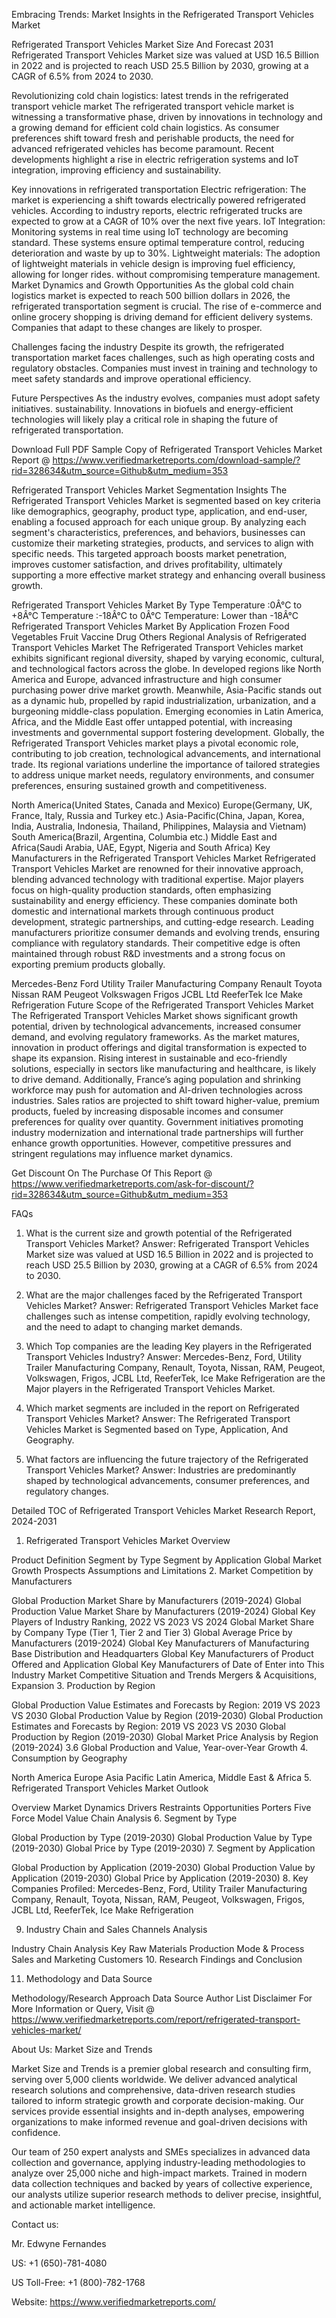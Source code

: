 Embracing Trends: Market Insights in the Refrigerated Transport Vehicles Market


Refrigerated Transport Vehicles Market Size And Forecast 2031
Refrigerated Transport Vehicles Market size was valued at USD 16.5 Billion in 2022 and is projected to reach USD 25.5 Billion by 2030, growing at a CAGR of 6.5% from 2024 to 2030.

Revolutionizing cold chain logistics: latest trends in the refrigerated transport vehicle market
The refrigerated transport vehicle market is witnessing a transformative phase, driven by innovations in technology and a growing demand for efficient cold chain logistics. As consumer preferences shift toward fresh and perishable products, the need for advanced refrigerated vehicles has become paramount. Recent developments highlight a rise in electric refrigeration systems and IoT integration, improving efficiency and sustainability.

Key innovations in refrigerated transportation
Electric refrigeration: The market is experiencing a shift towards electrically powered refrigerated vehicles. According to industry reports, electric refrigerated trucks are expected to grow at a CAGR of 10% over the next five years.
IoT Integration: Monitoring systems in real time using IoT technology are becoming standard. These systems ensure optimal temperature control, reducing deterioration and waste by up to 30%.
Lightweight materials: The adoption of lightweight materials in vehicle design is improving fuel efficiency, allowing for longer rides. without compromising temperature management.
Market Dynamics and Growth Opportunities
As the global cold chain logistics market is expected to reach 500 billion dollars in 2026, the refrigerated transportation segment is crucial. The rise of e-commerce and online grocery shopping is driving demand for efficient delivery systems. Companies that adapt to these changes are likely to prosper.

Challenges facing the industry
Despite its growth, the refrigerated transportation market faces challenges, such as high operating costs and regulatory obstacles. Companies must invest in training and technology to meet safety standards and improve operational efficiency.

Future Perspectives
As the industry evolves, companies must adopt safety initiatives. sustainability. Innovations in biofuels and energy-efficient technologies will likely play a critical role in shaping the future of refrigerated transportation.

Download Full PDF Sample Copy of Refrigerated Transport Vehicles Market Report @ https://www.verifiedmarketreports.com/download-sample/?rid=328634&utm_source=Github&utm_medium=353

Refrigerated Transport Vehicles Market Segmentation Insights
The Refrigerated Transport Vehicles Market is segmented based on key criteria like demographics, geography, product type, application, and end-user, enabling a focused approach for each unique group. By analyzing each segment's characteristics, preferences, and behaviors, businesses can customize their marketing strategies, products, and services to align with specific needs. This targeted approach boosts market penetration, improves customer satisfaction, and drives profitability, ultimately supporting a more effective market strategy and enhancing overall business growth.

Refrigerated Transport Vehicles Market By Type
Temperature :0Â°C to +8Â°C
Temperature :-18Â°C to 0Â°C
Temperature: Lower than -18Â°C
Refrigerated Transport Vehicles Market By Application
Frozen Food
Vegetables
Fruit
Vaccine
Drug
Others
Regional Analysis of Refrigerated Transport Vehicles Market
The Refrigerated Transport Vehicles market exhibits significant regional diversity, shaped by varying economic, cultural, and technological factors across the globe. In developed regions like North America and Europe, advanced infrastructure and high consumer purchasing power drive market growth. Meanwhile, Asia-Pacific stands out as a dynamic hub, propelled by rapid industrialization, urbanization, and a burgeoning middle-class population. Emerging economies in Latin America, Africa, and the Middle East offer untapped potential, with increasing investments and governmental support fostering development. Globally, the Refrigerated Transport Vehicles market plays a pivotal economic role, contributing to job creation, technological advancements, and international trade. Its regional variations underline the importance of tailored strategies to address unique market needs, regulatory environments, and consumer preferences, ensuring sustained growth and competitiveness.

North America(United States, Canada and Mexico)
Europe(Germany, UK, France, Italy, Russia and Turkey etc.)
Asia-Pacific(China, Japan, Korea, India, Australia, Indonesia, Thailand, Philippines, Malaysia and Vietnam)
South America(Brazil, Argentina, Columbia etc.)
Middle East and Africa(Saudi Arabia, UAE, Egypt, Nigeria and South Africa)
Key Manufacturers in the Refrigerated Transport Vehicles Market
Refrigerated Transport Vehicles Market are renowned for their innovative approach, blending advanced technology with traditional expertise. Major players focus on high-quality production standards, often emphasizing sustainability and energy efficiency. These companies dominate both domestic and international markets through continuous product development, strategic partnerships, and cutting-edge research. Leading manufacturers prioritize consumer demands and evolving trends, ensuring compliance with regulatory standards. Their competitive edge is often maintained through robust R&D investments and a strong focus on exporting premium products globally.

Mercedes-Benz
Ford
Utility Trailer Manufacturing Company
Renault
Toyota
Nissan
RAM
Peugeot
Volkswagen
Frigos
JCBL Ltd
ReeferTek
Ice Make Refrigeration
Future Scope of the Refrigerated Transport Vehicles Market
The Refrigerated Transport Vehicles Market shows significant growth potential, driven by technological advancements, increased consumer demand, and evolving regulatory frameworks. As the market matures, innovation in product offerings and digital transformation is expected to shape its expansion. Rising interest in sustainable and eco-friendly solutions, especially in sectors like manufacturing and healthcare, is likely to drive demand. Additionally, France’s aging population and shrinking workforce may push for automation and AI-driven technologies across industries. Sales ratios are projected to shift toward higher-value, premium products, fueled by increasing disposable incomes and consumer preferences for quality over quantity. Government initiatives promoting industry modernization and international trade partnerships will further enhance growth opportunities. However, competitive pressures and stringent regulations may influence market dynamics.

Get Discount On The Purchase Of This Report @ https://www.verifiedmarketreports.com/ask-for-discount/?rid=328634&utm_source=Github&utm_medium=353

FAQs
1. What is the current size and growth potential of the Refrigerated Transport Vehicles Market?
Answer: Refrigerated Transport Vehicles Market size was valued at USD 16.5 Billion in 2022 and is projected to reach USD 25.5 Billion by 2030, growing at a CAGR of 6.5% from 2024 to 2030.

2. What are the major challenges faced by the Refrigerated Transport Vehicles Market?
Answer: Refrigerated Transport Vehicles Market face challenges such as intense competition, rapidly evolving technology, and the need to adapt to changing market demands.

3. Which Top companies are the leading Key players in the Refrigerated Transport Vehicles Industry?
Answer: Mercedes-Benz, Ford, Utility Trailer Manufacturing Company, Renault, Toyota, Nissan, RAM, Peugeot, Volkswagen, Frigos, JCBL Ltd, ReeferTek, Ice Make Refrigeration are the Major players in the Refrigerated Transport Vehicles Market.

4. Which market segments are included in the report on Refrigerated Transport Vehicles Market?
Answer: The Refrigerated Transport Vehicles Market is Segmented based on Type, Application, And Geography.

5. What factors are influencing the future trajectory of the Refrigerated Transport Vehicles Market?
Answer: Industries are predominantly shaped by technological advancements, consumer preferences, and regulatory changes.

Detailed TOC of Refrigerated Transport Vehicles Market Research Report, 2024-2031
1. Refrigerated Transport Vehicles Market Overview

Product Definition
Segment by Type
Segment by Application
Global Market Growth Prospects
Assumptions and Limitations
2. Market Competition by Manufacturers

Global Production Market Share by Manufacturers (2019-2024)
Global Production Value Market Share by Manufacturers (2019-2024)
Global Key Players of Industry Ranking, 2022 VS 2023 VS 2024
Global Market Share by Company Type (Tier 1, Tier 2 and Tier 3)
Global Average Price by Manufacturers (2019-2024)
Global Key Manufacturers of Manufacturing Base Distribution and Headquarters
Global Key Manufacturers of Product Offered and Application
Global Key Manufacturers of Date of Enter into This Industry
Market Competitive Situation and Trends
Mergers & Acquisitions, Expansion
3. Production by Region

Global Production Value Estimates and Forecasts by Region: 2019 VS 2023 VS 2030
Global Production Value by Region (2019-2030)
Global Production Estimates and Forecasts by Region: 2019 VS 2023 VS 2030
Global Production by Region (2019-2030)
Global Market Price Analysis by Region (2019-2024) 3.6 Global Production and Value, Year-over-Year Growth
4. Consumption by Geography

North America
Europe
Asia Pacific
Latin America, Middle East & Africa
5. Refrigerated Transport Vehicles Market Outlook

Overview
Market Dynamics
Drivers
Restraints
Opportunities
Porters Five Force Model
Value Chain Analysis 
6. Segment by Type

Global Production by Type (2019-2030)
Global Production Value by Type (2019-2030)
Global Price by Type (2019-2030)
7. Segment by Application

Global Production by Application (2019-2030)
Global Production Value by Application (2019-2030)
Global Price by Application (2019-2030)
8. Key Companies Profiled: Mercedes-Benz, Ford, Utility Trailer Manufacturing Company, Renault, Toyota, Nissan, RAM, Peugeot, Volkswagen, Frigos, JCBL Ltd, ReeferTek, Ice Make Refrigeration

9. Industry Chain and Sales Channels Analysis

Industry Chain Analysis
Key Raw Materials
Production Mode & Process
Sales and Marketing
Customers
10. Research Findings and Conclusion

11. Methodology and Data Source

Methodology/Research Approach
Data Source
Author List
Disclaimer
For More Information or Query, Visit @ https://www.verifiedmarketreports.com/report/refrigerated-transport-vehicles-market/

About Us: Market Size and Trends

Market Size and Trends is a premier global research and consulting firm, serving over 5,000 clients worldwide. We deliver advanced analytical research solutions and comprehensive, data-driven research studies tailored to inform strategic growth and corporate decision-making. Our services provide essential insights and in-depth analyses, empowering organizations to make informed revenue and goal-driven decisions with confidence.

Our team of 250 expert analysts and SMEs specializes in advanced data collection and governance, applying industry-leading methodologies to analyze over 25,000 niche and high-impact markets. Trained in modern data collection techniques and backed by years of collective experience, our analysts utilize superior research methods to deliver precise, insightful, and actionable market intelligence.

Contact us:

Mr. Edwyne Fernandes

US: +1 (650)-781-4080

US Toll-Free: +1 (800)-782-1768

Website: https://www.verifiedmarketreports.com/
